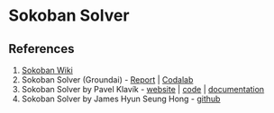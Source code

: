 # Sokoban Solver

## References
1. [Sokoban Wiki](http://www.sokobano.de/wiki/index.php?title=Solver)
1. Sokoban Solver (Groundai) - [Report](https://www.groundai.com/project/ai-in-game-playing-sokoban-solver/1) | [Codalab](https://worksheets.codalab.org/worksheets/0x2412ae8944eb449db74ce9bc0b9463fe/)
1. Sokoban Solver by Pavel Klavík - [website](https://pavel.klavik.cz/projekty/solver.html) | [code](https://pavel.klavik.cz/projekty/solver/solver.tar.gz) | [documentation](https://pavel.klavik.cz/projekty/solver/solver.pdf)
1. Sokoban Solver by James Hyun Seung Hong - [github](https://github.com/jameshong92/sokoban-solver)
